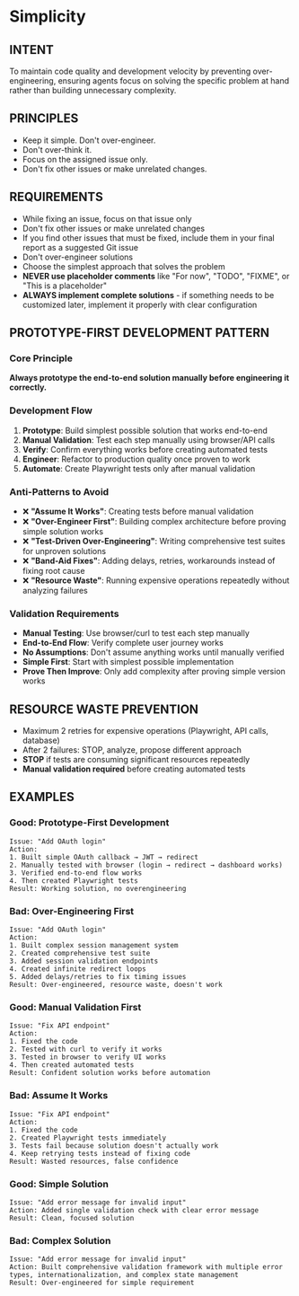 # Simplicity

## INTENT
To maintain code quality and development velocity by preventing over-engineering, ensuring agents focus on solving the specific problem at hand rather than building unnecessary complexity.

## PRINCIPLES
- Keep it simple. Don't over-engineer.
- Don't over-think it.
- Focus on the assigned issue only.
- Don't fix other issues or make unrelated changes.

## REQUIREMENTS
- While fixing an issue, focus on that issue only
- Don't fix other issues or make unrelated changes
- If you find other issues that must be fixed, include them in your final report as a suggested Git issue
- Don't over-engineer solutions
- Choose the simplest approach that solves the problem
- **NEVER use placeholder comments** like "For now", "TODO", "FIXME", or "This is a placeholder"
- **ALWAYS implement complete solutions** - if something needs to be customized later, implement it properly with clear configuration

## PROTOTYPE-FIRST DEVELOPMENT PATTERN

### Core Principle
**Always prototype the end-to-end solution manually before engineering it correctly.**

### Development Flow
1. **Prototype**: Build simplest possible solution that works end-to-end
2. **Manual Validation**: Test each step manually using browser/API calls
3. **Verify**: Confirm everything works before creating automated tests
4. **Engineer**: Refactor to production quality once proven to work
5. **Automate**: Create Playwright tests only after manual validation

### Anti-Patterns to Avoid
- ❌ **"Assume It Works"**: Creating tests before manual validation
- ❌ **"Over-Engineer First"**: Building complex architecture before proving simple solution works
- ❌ **"Test-Driven Over-Engineering"**: Writing comprehensive test suites for unproven solutions
- ❌ **"Band-Aid Fixes"**: Adding delays, retries, workarounds instead of fixing root cause
- ❌ **"Resource Waste"**: Running expensive operations repeatedly without analyzing failures

### Validation Requirements
- **Manual Testing**: Use browser/curl to test each step manually
- **End-to-End Flow**: Verify complete user journey works
- **No Assumptions**: Don't assume anything works until manually verified
- **Simple First**: Start with simplest possible implementation
- **Prove Then Improve**: Only add complexity after proving simple version works

## RESOURCE WASTE PREVENTION
- Maximum 2 retries for expensive operations (Playwright, API calls, database)
- After 2 failures: STOP, analyze, propose different approach
- **STOP** if tests are consuming significant resources repeatedly
- **Manual validation required** before creating automated tests

## EXAMPLES

### Good: Prototype-First Development
```
Issue: "Add OAuth login"
Action: 
1. Built simple OAuth callback → JWT → redirect
2. Manually tested with browser (login → redirect → dashboard works)
3. Verified end-to-end flow works
4. Then created Playwright tests
Result: Working solution, no overengineering
```

### Bad: Over-Engineering First
```
Issue: "Add OAuth login"
Action: 
1. Built complex session management system
2. Created comprehensive test suite
3. Added session validation endpoints
4. Created infinite redirect loops
5. Added delays/retries to fix timing issues
Result: Over-engineered, resource waste, doesn't work
```

### Good: Manual Validation First
```
Issue: "Fix API endpoint"
Action: 
1. Fixed the code
2. Tested with curl to verify it works
3. Tested in browser to verify UI works
4. Then created automated tests
Result: Confident solution works before automation
```

### Bad: Assume It Works
```
Issue: "Fix API endpoint"
Action: 
1. Fixed the code
2. Created Playwright tests immediately
3. Tests fail because solution doesn't actually work
4. Keep retrying tests instead of fixing code
Result: Wasted resources, false confidence
```

### Good: Simple Solution
```
Issue: "Add error message for invalid input"
Action: Added single validation check with clear error message
Result: Clean, focused solution
```

### Bad: Complex Solution
```
Issue: "Add error message for invalid input"
Action: Built comprehensive validation framework with multiple error types, internationalization, and complex state management
Result: Over-engineered for simple requirement
```